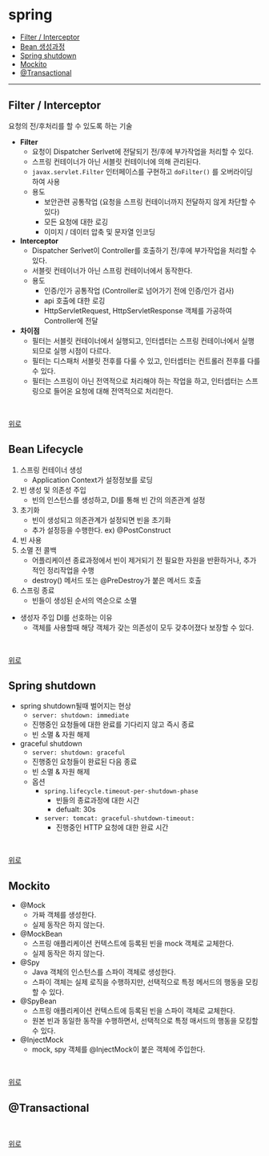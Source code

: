 # spring

- [Filter / Interceptor](#filter--interceptor)
- [Bean 생성과정](#Bean-생성과정)
- [Spring shutdown](#Spring-shutdown)
- [Mockito](#mockito)
- [@Transactional](#transactional)
 
--- 

## Filter / Interceptor
요청의 전/후처리를 할 수 있도록 하는 기술
* **Filter**
  * 요청이 Dispatcher Serlvet에 전달되기 전/후에 부가작업을 처리할 수 있다.
  * 스프링 컨테이너가 아닌 서블릿 컨테이너에 의해 관리된다.
  * `javax.servlet.Filter` 인터페이스를 구현하고 `doFilter()` 를 오버라이딩 하여 사용
  * 용도
    * 보안관련 공통작업 (요청을 스프링 컨테이너까지 전달하지 않게 차단할 수 있다)
    * 모든 요청에 대한 로깅
    * 이미지 / 데이터 압축 및 문자열 인코딩
* **Interceptor**
  * Dispatcher Serlvet이 Controller를 호출하기 전/후에 부가작업을 처리할 수 있다.
  * 서블릿 컨테이너가 아닌 스프링 컨테이너에서 동작한다.
  * 용도
    * 인증/인가 공통작업 (Controller로 넘어가기 전에 인증/인가 검사)
    * api 호출에 대한 로깅
    * HttpServletRequest, HttpServletResponse 객체를 가공하여 Controller에 전달
* **차이점**
  * 필터는 서블릿 컨테이너에서 실행되고, 인터셉터는 스프링 컨테이너에서 실행되므로 실행 시점이 다르다.
  * 필터는 디스패처 서블릿 전후를 다룰 수 있고, 인터셉터는 컨트롤러 전후를 다를 수 있다.
  * 필터는 스프링이 아닌 전역적으로 처리해야 하는 작업을 하고, 인터셉터는 스프링으로 들어온 요청에 대해 전역적으로 처리한다.

<br>

[위로](#spring)

## Bean Lifecycle
1. 스프링 컨테이너 생성
   * Application Context가 설정정보를 로딩
2. 빈 생성 및 의존성 주입
   * 빈의 인스턴스를 생성하고, DI를 통해 빈 간의 의존관계 설정
3. 초기화
   * 빈이 생성되고 의존관계가 설정되면 빈을 초기화
   * 추가 설정등을 수행한다. ex) @PostConstruct
4. 빈 사용
5. 소멸 전 콜백
   * 어플리케이션 종료과정에서 빈이 제거되기 전 필요한 자원을 반환하거나, 추가적인 정리작업을 수행
   * destroy() 메서드 또는 @PreDestroy가 붙은 메서드 호출
6. 스프링 종료
   * 빈들이 생성된 순서의 역순으로 소멸
* 생성자 주입 DI를 선호하는 이유
  * 객체를 사용할때 해당 객체가 갖는 의존성이 모두 갖추어졌다 보장할 수 있다.
 
<br>

[위로](#Bean)

## Spring shutdown
- spring shutdown될때 벌어지는 현상
  - `server: shutdown: immediate`
  - 진행중인 요청들에 대한 완료를 기다리지 않고 즉시 종료
  - 빈 소멸 & 자원 해제
- graceful shutdown
  - `server: shutdown: graceful`
  - 진행중인 요청들이 완료된 다음 종료
  - 빈 소멸 & 자원 해제
  - 옵션
    - `spring.lifecycle.timeout-per-shutdown-phase`
      - 빈들의 종료과정에 대한 시간
      - defualt: 30s
    - `server: tomcat: graceful-shutdown-timeout:`
      - 진행중인 HTTP 요청에 대한 완료 시간

<br>

[위로](#Bean)

## Mockito
* @Mock
  * 가짜 객체를 생성한다.
  * 실제 동작은 하지 않는다.
* @MockBean
  * 스프링 애플리케이션 컨텍스트에 등록된 빈을 mock 객체로 교체한다.
  * 실제 동작은 하지 않는다.
* @Spy
  * Java 객체의 인스턴스를 스파이 객체로 생성한다.
  * 스파이 객체는 실제 로직을 수행하지만, 선택적으로 특정 메서드의 행동을 모킹할 수 있다.
* @SpyBean
  * 스프링 애플리케이션 컨텍스트에 등록된 빈을 스파이 객체로 교체한다.
  * 원본 빈과 동일한 동작을 수행하면서, 선택적으로 특정 매서드의 행동을 모킹할 수 있다.
* @InjectMock
  * mock, spy 객체를 @InjectMock이 붙은 객체에 주입한다.

<br>

[위로](#Bean)

## @Transactional

<br>

[위로](#Bean)
